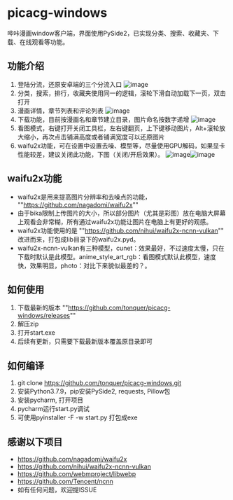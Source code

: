 # picacg-windows
哔咔漫画window客户端，界面使用PySide2，已实现分类、搜索、收藏夹、下载、在线观看等功能。

## 功能介绍
1. 登陆分流，还原安卓端的三个分流入口
![image](https://github.com/tonquer/picacg-windows/blob/main/example/1.png)
2. 分类，搜索，排行，收藏夹使用同一的逻辑，滚轮下滑自动加载下一页，双击打开
3. 漫画详情，章节列表和评论列表
![image](https://github.com/tonquer/picacg-windows/blob/main/example/4.png)
4. 下载功能，目前按漫画名和章节建立目录，图片命名按数字递增
![image](https://github.com/tonquer/picacg-windows/blob/main/example/2.png)
5. 看图模式，右键打开关闭工具栏，左右键翻页，上下键移动图片，Alt+滚轮放大缩小，再次点击铺满高度或者铺满宽度可以还原图片
7. waifu2x功能，可在设置中设置去噪、模型等，尽量使用GPU解码，如果显卡性能较差，建议关闭此功能，下图（关闭/开启效果）。
![image](https://github.com/tonquer/picacg-windows/blob/main/example/5.png)![image](https://github.com/tonquer/picacg-windows/blob/main/example/6.png)


## waifu2x功能
- waifu2x是用来提高图片分辨率和去噪点的功能， ""https://github.com/nagadomi/waifu2x"" 
- 由于bika限制上传图片的大小，所以部分图片（尤其是彩图）放在电脑大屏幕上观看会非常糊，所有通过waifu2x功能让图片在电脑上有更好的观感。
- waifu2x功能使用的是 ""https://github.com/nihui/waifu2x-ncnn-vulkan"" 改进而来，打包成lib目录下的waifu2x.pyd。
- waifu2x-ncnn-vulkan有三种模型，cunet：效果最好，不过速度太慢，只在下载时默认是此模型。anime_style_art_rgb：看图模式默认此模型，速度快，效果明显，photo：对比下来貌似最差的？。

## 如何使用
1. 下载最新的版本 ""https://github.com/tonquer/picacg-windows/releases""
2. 解压zip
3. 打开start.exe
4. 后续有更新，只需要下载最新版本覆盖原目录即可

## 如何编译
1. git clone https://github.com/tonquer/picacg-windows.git
2. 安装Python3.7.9，pip安装PySide2, requests, Pillow包
3. 安装pycharm, 打开项目
4. pycharm运行start.py调试
5. 可使用pyinstaller -F -w start.py 打包成exe

## 感谢以下项目
- https://github.com/nagadomi/waifu2x
- https://github.com/nihui/waifu2x-ncnn-vulkan
- https://github.com/webmproject/libwebp
- https://github.com/Tencent/ncnn
- 如有任何问题，欢迎提ISSUE
